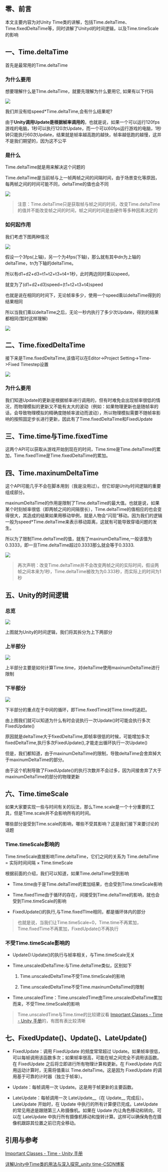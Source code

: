 ## 零、前言

本文主要内容为对Unity Time类的讲解，包括Time.deltaTime、Time.fixedDeltaTime等，同时讲解了Unityd的时间逻辑，以及Time.timeScale的影响

## 一、Time.deltaTime

首先是最常用的Time.deltaTime
### 为什么要用
想要理解什么是TIme.deltaTime，就要先理解为什么要用它,
如果有以下代码

<img src='../../../../assets/xingsi/game/meeting/Time/image_1.png' loading='lazy'>

我们并没有给speed*Time.deltaTime,会有什么结果呢?

由于**Unity调用Update是根据帧率调用的**，也就是说，如果一个可以运行120fps游戏的电脑，1秒可以执行120次Update，而一个可以60fps运行游戏的电脑，1秒钟只能执行60次Update，结果就是帧率越高跑的越快，帧率越低跑的越慢，这并不是我们期望的，因为这不公平

### 是什么

Time.deltaTime就是用来解决这个问题的

Time.deltaTime是当前帧与上一帧两帧之间的间隔时间，由于场景变化等原因，每两帧之间的时间可能不同，deltaTime的值也会不同

<img src='../../../../assets/xingsi/game/meeting/Time/image_2.png' loading='lazy'>

 >注意：Time.deltaTime只是获取帧与帧之间的时间，改变Time.deltaTime的值并不能改变帧之间的时间，帧之间的时间是由硬件等多种因素决定的

### 如何起作用

我们考虑下图两种情况

<img src='../../../../assets/xingsi/game/meeting/Time/image_3.png' loading='lazy'>

假设一个3fps(上轴)，另一个为4fps(下轴)，那么就有其中dn为上轴的deltaTime，tn为下轴的deltaTime。

所以有d1+d2+d3=t1+t2+t3+t4=1秒，此时两边同时乘以speed，

就变为了(d1+d2+d3)speed=(t1+t2+t3+t4)speed

也就是说在相同的时间下，无论帧率多少，使用一个speed乘以deltaTime得到的结果相同

所以当我们乘以deltaTime之后，无论一秒内执行了多少次Update，得到的结果都相同(暂时这样理解)

<img src='../../../../assets/xingsi/game/meeting/Time/image_4.png' loading='lazy'>

## 二、Time.fixedDeltaTime

接下来是Time.fixedDeltaTime,该值可以在Editor->Project Setting->Time->Fixed Timestep设置

<img src='../../../../assets/xingsi/game/meeting/Time/image_5.png' loading='lazy'>

### 为什么要用

我们知道Update的更新是根据帧率进行调用的，但有时难免会出现帧率很低的情况，而物理模拟的更新又不能有太大的波动（例如：如果物理更新也是随帧率的话，会导致物理模拟的精确度随帧率波动而波动），所以物理模拟需要不随帧率影响的按照固定步长进行更新，因此有了Time.fixedDeltaTime和FixedUpdate

## 三、Time.time与Time.fixedTime

这两个API可以获取从游戏开始到现在的时间，Time.time是Time.deltaTime的累加，Time.fixedTime是Time.fixedDeltaTime的累加。

## 四、Time.maxinumDeltaTime

这个API可能几乎不会在脚本用到（我是没用过）。但它却是Unity时间逻辑的重要组成部分。

maxinumDeltaTime的作用是限制了Time.deltaTime的最大值。也就是说，如果某个时刻帧率很低（即两帧之间的间隔很长），Time.deltaTime的值相应的也会变得很大，其造成的结果如果用移动举例，就是人物会“闪现”移动。因为我们的逻辑一般为speed*Time.deltaTime来表示移动距离，这就有可能导致穿墙问题的发生。

所以为了限制Time.deltaTime的值，就有了maxinumDeltaTime,一般该值为0.3333，即一旦Time.deltaTime超过0.3333那么就会等于0.3333.

<img src='../../../../assets/xingsi/game/meeting/Time/image_6.png' loading='lazy'>


>再次声明：改变Time.deltaTime并不会改变两帧之间的实际时间，假设两帧之间本来为1秒，Time.deltaTime被改为为0.333秒，而实际上的时间为1秒

## 五、Unity的时间逻辑

### 总览

<img src='../../../../assets/xingsi/game/meeting/Time/image_7.png' loading='lazy'>

上图就为Unity的时间逻辑，我们将其拆分为上下两部分

### 上半部分

<img src='../../../../assets/xingsi/game/meeting/Time/image_8.png' loading='lazy'>

上半部分主要是如何计算Time.time，对deltaTime使用maxinumDeltaTime进行限制

### 下半部分

<img src='../../../../assets/xingsi/game/meeting/Time/image_9.png' loading='lazy'>

下半部分的重点在于中间的循环，即Time.fixedTime对Time.time的追赶。

由上图我们就可以知道为什么有时会说执行一次Update()时可能会执行多次FixedUpdate()

原因就是deltaTime大于fixedDeltaTime,即帧率很低的时候，可能增加多次fixedDeltaTime,执行多次FixedUpdate(),才能走出循环执行一次Update()

但是，我们都知道，由于maxinumDeltaTime的限制，导致deltaTime会舍弃掉大于maxinumDeltaTime的部分。

由于这个机制导致了FixedUpdate()的执行次数并不会过多，因为间接舍弃了大于maxinumDeltaTime的部分的物理更新

## 六、Time.timeScale

如果大家要实现一些与时间有关的玩法，那么Time.scale是一个十分重要的工具，但是Time.scale并不会影响所有的时间。

哪些部分是受到Time.scale的影响，哪些不受其影响？这是我们接下来要讨论的话题

### Time.timeScale影响的

Time.timeScale直接影响Time.deltaTime，它们之间的关系为 Time.deltaTime = 实际时间间隔 × Time.timeScale

根据前面的介绍，我们可以知道，如果Time.deltaTime受到影响

- Time.time由于是Time.deltaTime的累加结果，也会受到Time.timeScale影响

- Time.fixedTime由于循环的存在，间接受到Time.deltaTime的影响，就也会受到Time.timeScale的影响

- FixedUpdate()的执行,与Time.fixedTIme相同，都是循环体内的部分


>也就是说，当我们让Time.timeScale=0，Time.time不再累加，Time.fixedTime不再累加，FixedUpdate()不再执行

 
### 不受Time.timeScale影响的


- Update():Update()的执行与帧率相关，与Time.timeScale无关


- Time.unscaledDeltaTime:与Time.deltaTime类似，区别如下

    1. Time.unscaledDeltaTime不受Time.timeScale的影响
  
    2. Time.unscaledDeltaTime不受Time.maxinumDeltaTime的限制


- Time.unscaledTime：Time.unscaledTime由Time.unscaledDeltaTime累加而来，不受TIme.timeScale的影响


>Time.unscaledTime与Time.time的比较建议看  [Important Classes - Time - Unity 手册](https://docs.unity.cn/cn/2023.2/Manual/TimeFrameManagement.html)的，有图有表比较清晰

## 七、FixedUpdate()、Update()、LateUpdate()

- FixedUpdate：调用 FixedUpdate 的频度常常超过 Update。如果帧率很低，可以每帧调用该函数多次；如果帧率很高，可能在帧之间完全不调用该函数。在 FixedUpdate 之后将立即进行所有物理计算和更新。在 FixedUpdate 内应用运动计算时，无需将值乘以 Time.deltaTime。这是因为 FixedUpdate 的调用基于可靠的计时器（独立于帧率）。


- Update：每帧调用一次 Update。这是用于帧更新的主要函数。


- LateUpdate：每帧调用一次 LateUpdate__（在 Update__ 完成后）。LateUpdate 开始时，在 Update 中执行的所有计算便已完成。LateUpdate 的常见用途是跟随第三人称摄像机。如果在 Update 内让角色移动和转向，可以在 LateUpdate 中执行所有摄像机移动和旋转计算。这样可以确保角色在摄像机跟踪其位置之前已完全移动。

## 引用与参考

  [Important Classes - Time - Unity 手册](https://docs.unity.cn/cn/2023.2/Manual/TimeFrameManagement.html)

  [详解Unity中Time类的用法与深入探究_unity time-CSDN博客](https://blog.csdn.net/weixin_43147385/article/details/127537231)